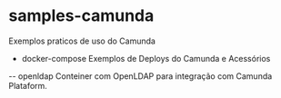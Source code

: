 # samples-camunda
Exemplos praticos de uso do Camunda

- docker-compose 
  Exemplos de Deploys do Camunda e Acessórios
 
 -- openldap 
    Conteiner com OpenLDAP para integração com Camunda Plataform.		

